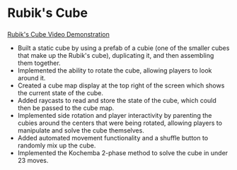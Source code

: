 <h1 align="left">Rubik's Cube</h1>

###

<a href="https://youtu.be/nOYUY3H1_cQ">Rubik's Cube Video Demonstration</a>

<p align="left">
  <ul>
    <li>Built a static cube by using a prefab of a cubie (one of the smaller cubes that make up the Rubik's cube), duplicating it, and then assembling them together.</li>
    <li>Implemented the ability to rotate the cube, allowing players to look around it.</li>
    <li>Created a cube map display at the top right of the screen which shows the current state of the cube.</li>
    <li>Added raycasts to read and store the state of the cube, which could then be passed to the cube map.</li>
    <li>Implemented side rotation and player interactivity by parenting the cubies around the centers that were being rotated, allowing players to manipulate and solve the cube themselves.</li>
    <li>Added automated movement functionality and a shuffle button to randomly mix up the cube.</li>
    <li>Implemented the Kochemba 2-phase method to solve the cube in under 23 moves.</li>
  </ul>
  </p>

###
